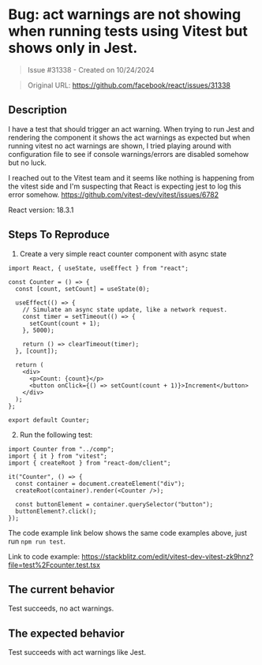 # Bug: act warnings are not showing when running tests using Vitest but shows only in Jest. 

> Issue #31338 - Created on 10/24/2024

> Original URL: https://github.com/facebook/react/issues/31338

## Description

I have a test that should trigger an act warning. When trying to run Jest and rendering the component it shows the act warnings as expected but when running vitest no act warnings are shown, I tried playing around with configuration file to see if console warnings/errors are disabled somehow but no luck.

I reached out to the Vitest team and it seems like nothing is happening from the vitest side and I'm suspecting that React is expecting jest to log this error somehow. https://github.com/vitest-dev/vitest/issues/6782


React version: 18.3.1

## Steps To Reproduce

1. Create a very simple react counter component with async state 
```
import React, { useState, useEffect } from "react";

const Counter = () => {
  const [count, setCount] = useState(0);

  useEffect(() => {
    // Simulate an async state update, like a network request.
    const timer = setTimeout(() => {
      setCount(count + 1);
    }, 5000);

    return () => clearTimeout(timer);
  }, [count]);

  return (
    <div>
      <p>Count: {count}</p>
      <button onClick={() => setCount(count + 1)}>Increment</button>
    </div>
  );
};

export default Counter;
```
2. Run the following test:
```
import Counter from "../comp";
import { it } from "vitest";
import { createRoot } from "react-dom/client";

it("Counter", () => {
  const container = document.createElement("div");
  createRoot(container).render(<Counter />);

  const buttonElement = container.querySelector("button"); 
  buttonElement?.click();
});
```


The code example link below shows the same code examples above, just run `npm run test`.

Link to code example: https://stackblitz.com/edit/vitest-dev-vitest-zk9hnz?file=test%2Fcounter.test.tsx



## The current behavior
Test succeeds, no act warnings.

## The expected behavior
Test succeeds with act warnings like Jest.

